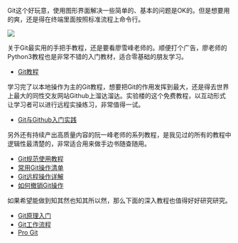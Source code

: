 Git这个好玩意，使用图形界面解决一些简单的、基本的问题是OK的。但是想要用的爽，还是得在终端里面按照标准流程上命令行。

![](http://assets.libukai.top/img/Git_workflow.png)

关于Git最实用的手把手教程，还是要看廖雪峰老师的。顺便打个广告，廖老师的Python3教程也是非常不错的入门教材，适合零基础的朋友学习。

+ [Git教程](https://www.liaoxuefeng.com/wiki/896043488029600)

学习完了以本地操作为主的Git教程，想要把Git的作用发挥到最大，还是得去世界上最大的同性交友网站Github上溜达溜达。实验楼的这个免费教程，以互动形式让学习者可以进行远程实操练习，非常值得一试。

+ [Git与Github入门实践](https://www.shiyanlou.com/courses/1035)

另外还有持续产出高质量内容的阮一峰老师的系列教程，是我见过的所有的教程中逻辑性最清楚的，非常适合用来做手边书随查随用。

+ [Git规范使用教程](http://www.ruanyifeng.com/blog/2015/08/git-use-process.html)
+ [常用Git操作清单](https://www.ruanyifeng.com/blog/2015/12/git-cheat-sheet.html)
+ [Git远程操作详解](https://www.ruanyifeng.com/blog/2014/06/git_remote.html)
+ [如何撤销Git操作](http://www.ruanyifeng.com/blog/2019/12/git-undo.html)

如果希望能做到知其然也知其所以然，那么下面的深入教程也值得好好研究研究。

+ [Git原理入门](http://www.ruanyifeng.com/blog/2018/10/git-internals.html)
+ [Git工作流程](http://www.ruanyifeng.com/blog/2015/12/git-workflow.html)
+ [Pro Git](https://git-scm.com/book/zh/v2)
